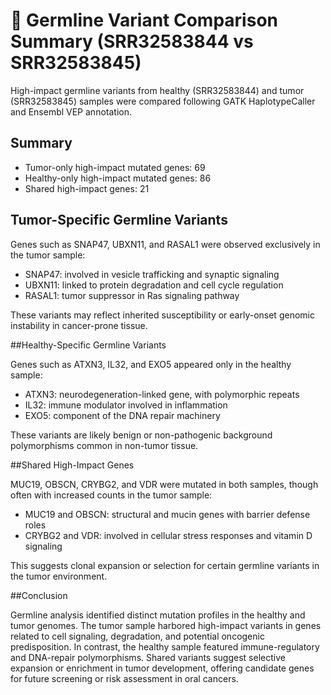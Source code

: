 # 🧬 Germline Variant Comparison Summary (SRR32583844 vs SRR32583845)

High-impact germline variants from healthy (SRR32583844) and tumor (SRR32583845) samples were compared following GATK HaplotypeCaller and Ensembl VEP annotation.

## Summary

- Tumor-only high-impact mutated genes: 69
- Healthy-only high-impact mutated genes: 86
- Shared high-impact genes: 21

## Tumor-Specific Germline Variants

Genes such as SNAP47, UBXN11, and RASAL1 were observed exclusively in the tumor sample:

- SNAP47: involved in vesicle trafficking and synaptic signaling
- UBXN11: linked to protein degradation and cell cycle regulation
- RASAL1: tumor suppressor in Ras signaling pathway

These variants may reflect inherited susceptibility or early-onset genomic instability in cancer-prone tissue.

##Healthy-Specific Germline Variants

Genes such as ATXN3, IL32, and EXO5 appeared only in the healthy sample:

- ATXN3: neurodegeneration-linked gene, with polymorphic repeats
- IL32: immune modulator involved in inflammation
- EXO5: component of the DNA repair machinery

These variants are likely benign or non-pathogenic background polymorphisms common in non-tumor tissue.

##Shared High-Impact Genes

MUC19, OBSCN, CRYBG2, and VDR were mutated in both samples, though often with increased counts in the tumor sample:

- MUC19 and OBSCN: structural and mucin genes with barrier defense roles
- CRYBG2 and VDR: involved in cellular stress responses and vitamin D signaling

This suggests clonal expansion or selection for certain germline variants in the tumor environment.

##Conclusion

Germline analysis identified distinct mutation profiles in the healthy and tumor genomes. The tumor sample harbored high-impact variants in genes related to cell signaling, degradation, and potential oncogenic predisposition. In contrast, the healthy sample featured immune-regulatory and DNA-repair polymorphisms. Shared variants suggest selective expansion or enrichment in tumor development, offering candidate genes for future screening or risk assessment in oral cancers.
